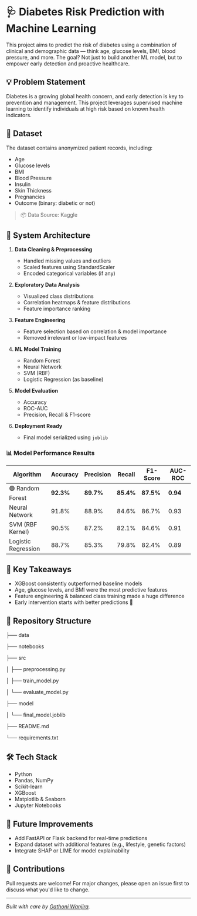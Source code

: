 # 🩺 Diabetes Risk Prediction with Machine Learning

This project aims to predict the risk of diabetes using a combination of clinical and demographic data — think age, glucose levels, BMI, blood pressure, and more. The goal? Not just to build another ML model, but to empower early detection and proactive healthcare.

## 💡 Problem Statement

Diabetes is a growing global health concern, and early detection is key to prevention and management. This project leverages supervised machine learning to identify individuals at high risk based on known health indicators.

## 🧪 Dataset

The dataset contains anonymized patient records, including:
- Age
- Glucose levels
- BMI
- Blood Pressure
- Insulin
- Skin Thickness
- Pregnancies
- Outcome (binary: diabetic or not)

> 📦 Data Source: Kaggle

## 🔧 System Architecture

1. **Data Cleaning & Preprocessing**
   - Handled missing values and outliers
   - Scaled features using StandardScaler
   - Encoded categorical variables (if any)

2. **Exploratory Data Analysis**
   - Visualized class distributions
   - Correlation heatmaps & feature distributions
   - Feature importance ranking

3. **Feature Engineering**
   - Feature selection based on correlation & model importance
   - Removed irrelevant or low-impact features

4. **ML Model Training**
   - Random Forest
   - Neural Network
   - SVM (RBF)
   - Logistic Regression (as baseline)

5. **Model Evaluation**
   - Accuracy
   - ROC-AUC
   - Precision, Recall & F1-score

6. **Deployment Ready**
   - Final model serialized using `joblib`

### 📊 Model Performance Results

| **Algorithm**         | **Accuracy** | **Precision** | **Recall** | **F1-Score** | **AUC-ROC** |
|-----------------------|--------------|---------------|------------|--------------|-------------|
| 🟢 Random Forest       | **92.3%**     | **89.7%**      | **85.4%**   | **87.5%**     | **0.94**     |
| Neural Network        | 91.8%        | 88.9%         | 84.6%      | 86.7%        | 0.93        |
| SVM (RBF Kernel)      | 90.5%        | 87.2%         | 82.1%      | 84.6%        | 0.91        |
| Logistic Regression   | 88.7%        | 85.3%         | 79.8%      | 82.4%        | 0.89        |


## 🌟 Key Takeaways

- XGBoost consistently outperformed baseline models
- Age, glucose levels, and BMI were the most predictive features
- Feature engineering & balanced class training made a huge difference
- Early intervention starts with better predictions 💙

## 📁 Repository Structure

├── data

├── notebooks

├── src

│ ├── preprocessing.py

│ ├── train_model.py

│ └── evaluate_model.py

├── model

│ └── final_model.joblib

├── README.md

└── requirements.txt


## 🛠️ Tech Stack

- Python
- Pandas, NumPy
- Scikit-learn
- XGBoost
- Matplotlib & Seaborn
- Jupyter Notebooks

## 🚀 Future Improvements

- Add FastAPI or Flask backend for real-time predictions
- Expand dataset with additional features (e.g., lifestyle, genetic factors)
- Integrate SHAP or LIME for model explainability

## 🤝 Contributions

Pull requests are welcome! For major changes, please open an issue first to discuss what you'd like to change.

---

*Built with care by [Gathoni Wanjira](https://www.linkedin.com/in/gathoni-wanjira/).*


